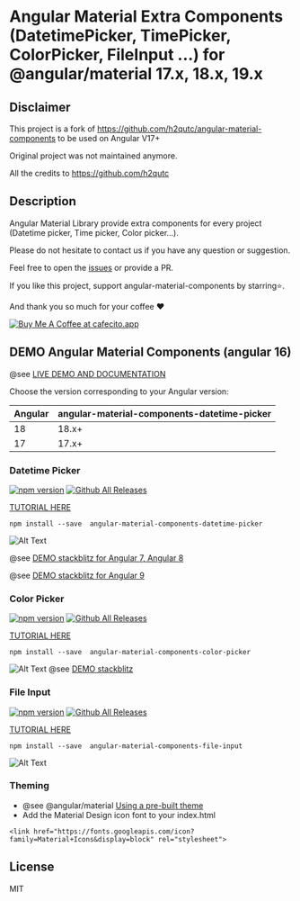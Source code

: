 # Angular Material Extra Components (DatetimePicker, TimePicker, ColorPicker, FileInput ...) for @angular/material 17.x, 18.x, 19.x


## Disclaimer

This project is a fork of https://github.com/h2qutc/angular-material-components to be used on Angular V17+

Original project was not maintained anymore. 

All the credits to https://github.com/h2qutc

## Description

Angular Material Library provide extra components for every project (Datetime picker, Time picker, Color picker...).

Please do not hesitate to contact us if you have any question or suggestion.

Feel free to open the [issues](https://github.com/lautarobock/angular-material-components/issues) or provide a PR.

If you like this project, support angular-material-components by starring⭐.

And thank you so much for your coffee ❤️ 

[![Buy Me A Coffee at cafecito.app](https://cdn.cafecito.app/imgs/buttons/button_1.svg)](https://cafecito.app/brew-o-matic)

## DEMO Angular Material Components (angular 16)

@see [LIVE DEMO AND DOCUMENTATION](https://h2qutc.github.io/angular-material-components/)

Choose the version corresponding to your Angular version:

 Angular     | angular-material-components-datetime-picker
 ----------- | -------------------
 18          | 18.x+
 17          | 17.x+
 

### Datetime Picker

[![npm version](https://badge.fury.io/js/%40angular-material-components%2Fdatetime-picker.svg)](https://www.npmjs.com/package/angular-material-components-datetime-picker)
[![Github All Releases](https://img.shields.io/npm/dt/angular-material-components-datetime-picker.svg)]()

[TUTORIAL HERE](https://h2qutc.github.io/angular-material-components/)

```
npm install --save  angular-material-components-datetime-picker
```

![Alt Text](demo_datetime_picker.png)

@see [DEMO stackblitz for Angular 7, Angular 8](https://stackblitz.com/edit/demo-ngx-mat-datetime-picker)

@see [DEMO stackblitz for Angular 9](https://stackblitz.com/edit/demo-ngx-mat-datetime-picker-angular9)

### Color Picker

[![npm version](https://badge.fury.io/js/%40angular-material-components%2Fcolor-picker.svg)](https://www.npmjs.com/package/angular-material-components-color-picker)
[![Github All Releases](https://img.shields.io/npm/dt/angular-material-components-color-picker.svg)]()

[TUTORIAL HERE](https://h2qutc.github.io/angular-material-components/)

```
npm install --save  angular-material-components-color-picker
```

![Alt Text](demo_color_picker.png)
@see [DEMO stackblitz](https://stackblitz.com/edit/demo-ngx-mat-color-picker)

### File Input

[![npm version](https://badge.fury.io/js/%40angular-material-components%2Ffile-input.svg)](https://www.npmjs.com/package/angular-material-components-file-input)
[![Github All Releases](https://img.shields.io/npm/dt/angular-material-components-file-input.svg)]()

[TUTORIAL HERE](https://h2qutc.github.io/angular-material-components/)

```
npm install --save  angular-material-components-file-input
```

![Alt Text](demo_file_input.png)


### Theming
- @see @angular/material [Using a pre-built theme](https://material.angular.io/guide/theming#using-a-pre-built-theme)
- Add the Material Design icon font to your index.html
```
<link href="https://fonts.googleapis.com/icon?family=Material+Icons&display=block" rel="stylesheet">
```

## License
MIT
